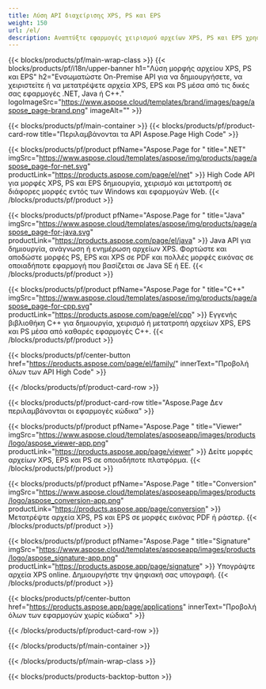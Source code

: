 ```yaml
---
title: Λύση API διαχείρισης XPS, PS και EPS
weight: 150
url: /el/
description: Αναπτύξτε εφαρμογές χειρισμού αρχείων XPS, PS και EPS χρησιμοποιώντας On-Premise ή API Cloud ή απλώς χρησιμοποιήστε εφαρμογές πολλαπλών πλατφορμών για να προβάλετε, να συγχωνεύσετε ή να μετατρέψετε αρχεία XPS, PS και EPS.
---
```



{{< blocks/products/pf/main-wrap-class >}}
{{< blocks/products/pf/i18n/upper-banner h1="Λύση μορφής αρχείου XPS, PS και EPS" h2="Ενσωματώστε On-Premise API για να δημιουργήσετε, να χειριστείτε ή να μετατρέψετε αρχεία XPS, EPS και PS μέσα από τις δικές σας εφαρμογές .NET, Java ή C++." logoImageSrc="https://www.aspose.cloud/templates/brand/images/page/aspose_page-brand.png" imageAlt="" >}}

{{< blocks/products/pf/main-container >}}
{{< blocks/products/pf/product-card-row title="Περιλαμβάνονται τα API Aspose.Page High Code" >}}

{{< blocks/products/pf/product pfName="Aspose.Page for " title=".NET" imgSrc="https://www.aspose.cloud/templates/aspose/img/products/page/aspose_page-for-net.svg" productLink="https://products.aspose.com/page/el/net" >}}
High Code API για μορφές XPS, PS και EPS δημιουργία, χειρισμό και μετατροπή σε διάφορες μορφές εντός των Windows και εφαρμογών Web.
{{< /blocks/products/pf/product >}}

{{< blocks/products/pf/product pfName="Aspose.Page for " title="Java" imgSrc="https://www.aspose.cloud/templates/aspose/img/products/page/aspose_page-for-java.svg" productLink="https://products.aspose.com/page/el/java" >}}
Java API για δημιουργία, ανάγνωση ή ενημέρωση αρχείων XPS. Φορτώστε και αποδώστε μορφές PS, EPS και XPS σε PDF και πολλές μορφές εικόνας σε οποιαδήποτε εφαρμογή που βασίζεται σε Java SE ή EE.
{{< /blocks/products/pf/product >}}

{{< blocks/products/pf/product pfName="Aspose.Page for " title="C++" imgSrc="https://www.aspose.cloud/templates/aspose/img/products/page/aspose_page-for-cpp.svg" productLink="https://products.aspose.com/page/el/cpp" >}}
Εγγενής βιβλιοθήκη C++ για δημιουργία, χειρισμό ή μετατροπή αρχείων XPS, EPS και PS μέσα από καθαρές εφαρμογές C++.
{{< /blocks/products/pf/product >}}

{{< blocks/products/pf/center-button href="https://products.aspose.com/page/el/family/" innerText="Προβολή όλων των API High Code" >}}

{{< /blocks/products/pf/product-card-row >}}

{{< blocks/products/pf/product-card-row title="Aspose.Page Δεν περιλαμβάνονται οι εφαρμογές κώδικα" >}}

{{< blocks/products/pf/product pfName="Aspose.Page " title="Viewer" imgSrc="https://www.aspose.cloud/templates/asposeapp/images/products/logo/aspose_viewer-app.png" productLink="https://products.aspose.app/page/viewer" >}}
Δείτε μορφές αρχείων XPS, EPS και PS σε οποιαδήποτε πλατφόρμα.
{{< /blocks/products/pf/product >}}

{{< blocks/products/pf/product pfName="Aspose.Page " title="Conversion" imgSrc="https://www.aspose.cloud/templates/asposeapp/images/products/logo/aspose_conversion-app.png" productLink="https://products.aspose.app/page/conversion" >}}
Μετατρέψτε αρχεία XPS, PS και EPS σε μορφές εικόνας PDF ή ράστερ.
{{< /blocks/products/pf/product >}}

{{< blocks/products/pf/product pfName="Aspose.Page " title="Signature" imgSrc="https://www.aspose.cloud/templates/asposeapp/images/products/logo/aspose_signature-app.png" productLink="https://products.aspose.app/page/signature" >}}
Υπογράψτε αρχεία XPS online. Δημιουργήστε την ψηφιακή σας υπογραφή.
{{< /blocks/products/pf/product >}}

{{< blocks/products/pf/center-button href="https://products.aspose.app/page/applications" innerText="Προβολή όλων των εφαρμογών χωρίς κώδικα" >}}

{{< /blocks/products/pf/product-card-row >}}

{{< /blocks/products/pf/main-container >}}


{{< /blocks/products/pf/main-wrap-class >}}

{{< blocks/products/products-backtop-button >}}